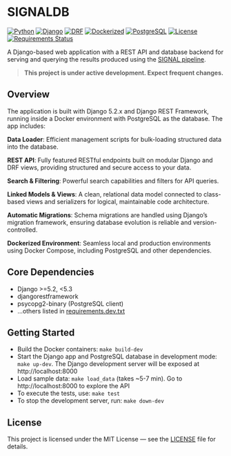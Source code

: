 # SIGNALDB
[![Python](https://img.shields.io/badge/python-3.12+-blue.svg)](https://www.python.org/)
[![Django](https://img.shields.io/badge/django-5.2-green.svg)](https://www.djangoproject.com/)
[![DRF](https://img.shields.io/badge/DRF-%20djangorestframework-blue)](https://pypi.org/project/djangorestframework/)
[![Dockerized](https://img.shields.io/badge/docker-ready-blue.svg)](https://www.docker.com/)
[![PostgreSQL](https://img.shields.io/badge/postgresql-16-blue.svg)](https://www.postgresql.org/)
[![License](https://img.shields.io/github/license/ToshkaDev/SIGNAL.svg)](LICENSE)
[![Requirements Status](https://img.shields.io/librariesio/release/pypi/django)](https://pypi.org/project/Django/)


A Django-based web application with a REST API and database backend for serving and querying the results produced using the [SIGNAL pipeline](https://github.com/ToshkaDev/signal-transduction).

> **This project is under active development. Expect frequent changes.**

## Overview
The application is built with Django 5.2.x and Django REST Framework, running inside a Docker environment with PostgreSQL as the database. The app includes:

**Data Loader**: Efficient management scripts for bulk-loading structured data into the database.

**REST API**: Fully featured RESTful endpoints built on modular Django and DRF views, providing structured and secure access to your data.

**Search & Filtering**: Powerful search capabilities and filters for API queries.

**Linked Models & Views**: A clean, relational data model connected to class-based views and serializers for logical, maintainable code architecture.

**Automatic Migrations**: Schema migrations are handled using Django’s migration framework, ensuring database evolution is reliable and version-controlled.

**Dockerized Environment**: Seamless local and production environments using Docker Compose, including PostgreSQL and other dependencies.

## Core Dependencies
- Django >=5.2, <5.3  
- djangorestframework  
- psycopg2-binary (PostgreSQL client)  
- ...others listed in [requirements.dev.txt](./requirements.dev.txt)

## Getting Started
- Build the Docker containers: `make build-dev`
- Start the Django app and PostgreSQL database in development mode: `make up-dev`. The Django development server will be exposed at http://localhost:8000
- Load sample data: `make load_data` (takes ~5-7 min). Go to http://localhost:8000 to explore the API
- To execute the tests, use: `make test`
- To stop the development server, run: `make down-dev`

##  License
This project is licensed under the MIT License — see the [LICENSE](https://github.com/ToshkaDev/SIGNAL/blob/main/LICENSE) file for details.

